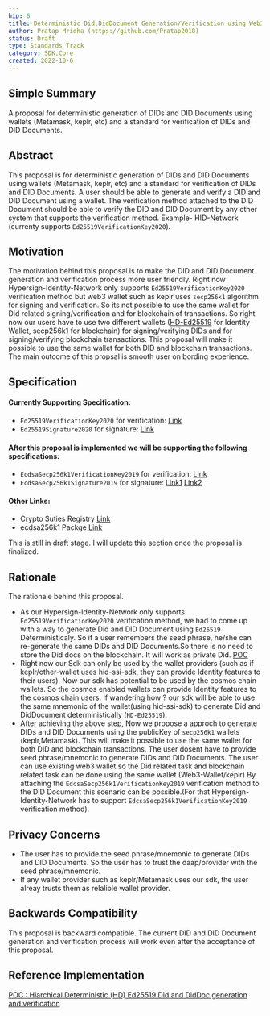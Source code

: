 ```yaml
---
hip: 6
title: Deterministic Did,DidDocument Generation/Verification using Web3-wallets (Metamask,keplr,etc)
author: Pratap Mridha (https://github.com/Pratap2018)
status: Draft
type: Standards Track
category: SDK,Core
created: 2022-10-6
---
```


## Simple Summary
A proposal for deterministic generation of DIDs and DID Documents using wallets (Metamask, keplr, etc) and a standard for verification of DIDs and DID Documents.

## Abstract
This proposal is for deterministic generation of DIDs and DID Documents using wallets (Metamask, keplr, etc) and a standard for verification of DIDs and DID Documents. 
A user should be able to generate and verify a DID and DID Document using a wallet. The verification method attached to the DID Document should be able to verify the DID and DID Document by any other system that supports the verification method. Example- HID-Network (currenty supports `Ed25519VerificationKey2020`).  

## Motivation
The motivation behind this proposal is to make the DID and DID Document generation and verification process more user friendly. Right now Hypersign-Identity-Network only supports `Ed25519VerificationKey2020` verification method but web3 wallet such as keplr uses `secp256k1` algorithm for signing and verification. So its not possible to use the same wallet for Did related signing/verification and for blockchain of transactions. So right now our users have to use two different wallets ([HD-Ed25519](https://github.com/hypersign-protocol/hid-ssi-js-sdk/blob/ed25519-hd-poc/test/ssi/ed25519_hd_poc.js) for Identity Wallet, secp256k1 for blockchain) for signing/verifying DIDs and for signing/verifying blockchain transactions. This proposal will make it possible to use the same wallet for both DID and blockchain transactions. The main outcome of this propsal is smooth user on bording experience.

## Specification

#### Currently Supporting Specification:
- `Ed25519VerificationKey2020` for verification: [Link](https://github.com/digitalbazaar/ed25519-verification-key-2020)
- `Ed25519Signature2020` for signature: [Link](https://github.com/digitalbazaar/ed25519-signature-2020)
#### After this proposal is implemented we will be supporting the following specifications:
- `EcdsaSecp256k1VerificationKey2019` for verification: [Link](https://www.w3.org/TR/did-spec-registries/#ecdsasecp256k1verificationkey2019) 
- `EcdsaSecp256k1Signature2019` for signature: [Link1](https://w3c-ccg.github.io/lds-ecdsa-secp256k1-2019/) [Link2](https://github.com/w3c-ccg/lds-ecdsa-secp256k1-2019)
#### Other Links:
- Crypto Suties Registry [Link](https://w3c-ccg.github.io/ld-cryptosuite-registry/)
- ecdsa256k1 Packge [Link](https://www.npmjs.com/package/@bloomprotocol/ecdsa-secp256k1-verification-key-2019)

This is still in draft stage. I will update this section once the proposal is finalized.


## Rationale
The rationale behind this proposal.
- As our Hypersign-Identity-Network only supports `Ed25519VerificationKey2020` verification method, we had to come up with a way to generate Did and DID Document using `Ed25519` Deterministicaly. So if a user remembers the seed phrase, he/she can re-generate the same DIDs and DID Documents.So there is no need to store the Did docs on the blockchain. It will work as private Did. [POC](https://github.com/hypersign-protocol/hypersign-knowledge-hub/tree/poc-HD-did/kepler-hs-ssi-sdk) 
- Right now our Sdk can only be used by the wallet providers (such as if keplr/other-wallet uses hid-ssi-sdk, they can provide Identity features to their users). Now our sdk has potential to be used by the cosmos chain wallets. So the cosmos enabled wallets can provide Identity features to the cosmos chain users. If wandering how ? our sdk will be able to use the same mnemonic of the wallet(using hid-ssi-sdk) to generate Did and DidDocument deterministically (`HD-Ed25519`).
- After achieving the above step, Now we propose a approch to generate DIDs and DID Documents using the publicKey of `secp256k1` wallets (keplr,Metamask). This will make it possible to use the same wallet for both DID and blockchain transactions. The user dosent have to provide seed phrase/mnemonic to generate DIDs and DID Documents. The user can use existing web3 wallet so the Did related task and blockchain related task can be done using the same wallet (Web3-Wallet/keplr).By attaching the `EdcsaSecp256k1VerificationKey2019` verification method to the DID Document this scenario can be possible.(For that Hypersign-Identity-Network has to support `EdcsaSecp256k1VerificationKey2019` verification method). 


## Privacy Concerns
- The user has to provide the seed phrase/mnemonic to generate DIDs and DID Documents. So the user has to trust the daap/provider with the seed phrase/mnemonic.
- If any wallet provider such as keplr/Metamask uses our sdk, the user alreay trusts them as relalible wallet provider.

## Backwards Compatibility
This proposal is backward compatible. The current DID and DID Document generation and verification process will work even after the acceptance of this proposal.

## Reference Implementation

[POC : Hiarchical Deterministic (HD) Ed25519 Did and DidDoc generation and verification](https://github.com/hypersign-protocol/hypersign-knowledge-hub/tree/poc-HD-did/kepler-hs-ssi-sdk) 



